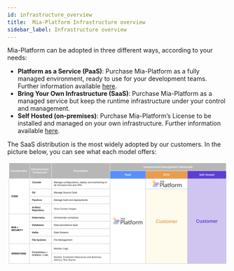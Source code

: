 ```yaml
---
id: infrastructure_overview
title:  Mia-Platform Infrastructure overview
sidebar_label: Infrastructure overview
---
```


Mia-Platform can be adopted in three different ways, according to your needs:

- **Platform as a Service (PaaS)**: Purchase Mia-Platform as a fully managed environment, ready to use for your development teams. Further information available [here](/paas/overview.md).
- **Bring Your Own Infrastructure (SaaS)**: Purchase Mia-Platform as a managed service but keep the runtime infrastructure under your control and management.
- **Self Hosted (on-premises)**: Purchase Mia-Platform’s License to be installed and managed on your own infrastructure. Further information available [here](/self_hosted/self_hosted_requirements.md).

The SaaS distribution is the most widely adopted by our customers. In the picture below, you can see what each model offers:

![Mia-Platform Distribution Model](img/mia-platform_distribution_model.png)

